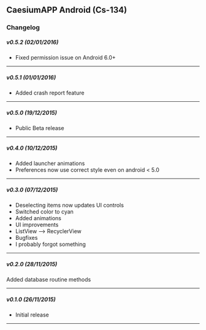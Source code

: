 ## CaesiumAPP Android (Cs-134)
### Changelog

##### v0.5.2 (02/01/2016)

- Fixed permission issue on Android 6.0+

----------

##### v0.5.1 (01/01/2016)

- Added crash report feature

----------

##### v0.5.0 (19/12/2015)

- Public Beta release

----------

##### v0.4.0 (10/12/2015)

- Added launcher animations
- Preferences now use correct style even on android < 5.0

----------

##### v0.3.0 (07/12/2015)

- Deselecting items now updates UI controls
- Switched color to cyan
- Added animations
- UI improvements
- ListView --> RecyclerView
- Bugfixes
- I probably forgot something

----------

##### v0.2.0 (28/11/2015)

 Added database routine methods

----------

##### v0.1.0 (26/11/2015)

- Initial release

----------

